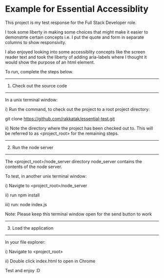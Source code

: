 # Example for Essential Accessiblity

This project is my test response for the Full Stack Developer role.

I took some liberty in making some choices that might make it easier to demonstrte certain concepts i.e. I put the quote and form in separate columns to show responsivity.

I also enjoyed looking into some accessiblity concepts like the screen reader text and took the liberty of adding aria-labels where I thought it would show the purpose of an html element.

To run, complete the steps below. 

------------------------------
1) Check out the source code
------------------------------

In a unix terminal window:

i) Run the command, to check out the project to a root project directory:

git clone https://github.com/rakkatak/essential-test.git

ii) Note the directory where the project has been checked out to. This will be referred to as <project_root> for the remaining steps.

------------------------------
2) Run the node server
------------------------------

The <project_root>/node_server directory node_server contains the contents of the node server. 

To test, in another unix terminal window:

i) Navigte to <project_root>/node_server

ii) run npm install

iii) run:
node index.js

Note: Please keep this terminal window open for the send button to work 

------------------------------
3) Load the application
------------------------------

In your file explorer:

i) Navigate to <project_root>

ii) Double click index.html to open in Chrome

Test and enjoy :D 
